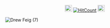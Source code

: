 
<div id="profile-views-badge" align="center">
 
<img src="https://emoji.discord.st/emojis/768b108d-274f-4f44-a634-8477b16efce7.gif" width="22">  [![HitCount](https://hits.dwyl.com/mehedi2091/Website-Data-Entry.svg?style=flat-square)](http://hits.dwyl.com/mehedi2091/Website-Data-Entry)  <img src="https://emoji.discord.st/emojis/768b108d-274f-4f44-a634-8477b16efce7.gif" width="22">
 
</div>



![Drew Feig (7)](https://github.com/user-attachments/assets/37d27714-5b45-46f3-ae05-52fc5a2d4c2e)
